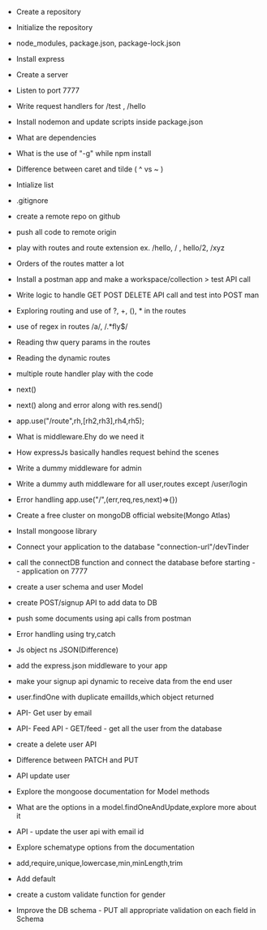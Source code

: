 - Create a repository
- Initialize the repository
- node_modules, package.json, package-lock.json
- Install express
- Create a server
- Listen to port 7777
- Write request handlers for /test , /hello
- Install nodemon and update scripts inside package.json
- What are dependencies
- What is the use of "-g" while npm install
- Difference between caret and tilde ( ^ vs ~ )

- Intialize list
- .gitignore
- create a remote repo on github
- push all code to remote origin
- play with routes and route extension ex. /hello, / , hello/2, /xyz
- Orders of the routes matter a lot
- Install a postman app and make a workspace/collection > test API call
- Write logic to handle GET POST DELETE API call and test into POST man
- Exploring routing and use of  ?, +, (), * in the routes
- use of regex in routes /a/, /.*fly$/
- Reading thw query params in the routes
- Reading the dynamic routes

- multiple route handler play with the code
- next()
- next() along and error along with res.send()
- app.use("/route",rh,[rh2,rh3],rh4,rh5);
- What is middleware.Ehy do we need it 
- How expressJs basically handles request behind the scenes
- Write a dummy middleware for admin
- Write a dummy auth middleware for all user,routes except /user/login
- Error handling app.use("/",(err,req,res,next)=>{})

- Create a free cluster on mongoDB official website(Mongo Atlas)
- Install mongoose library
- Connect your application to the database "connection-url"/devTinder
- call the connectDB function and connect the database before starting - - application on 7777
- create a user schema and user Model
- create POST/signup API to add data to DB
- push some documents using api calls from postman
- Error handling using try,catch

- Js object ns JSON(Difference)
- add the express.json middleware to your app
- make your signup api dynamic to receive data from the end user
- user.findOne with duplicate emailIds,which object returned
- API- Get user by email
- API-  Feed API - GET/feed - get all the user from the database
- create a delete user API
- Difference between PATCH and PUT
- API update user
- Explore the mongoose documentation for Model methods
- What are the options in a model.findOneAndUpdate,explore more about it
- API - update the user api with email id

- Explore schematype options from  the documentation
- add,require,unique,lowercase,min,minLength,trim
- Add default
- create a custom validate function for gender
- Improve the DB schema - PUT all appropriate validation on each field in Schema
